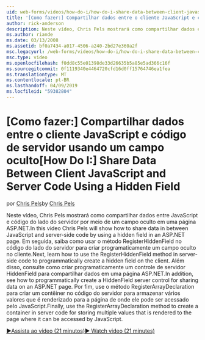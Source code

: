 ```yaml
---
uid: web-forms/videos/how-do-i/how-do-i-share-data-between-client-javascript-and-server-code-using-a-hidden-field
title: '[Como fazer:] Compartilhar dados entre o cliente JavaScript e código de servidor usando um campo oculto | Microsoft Docs'
author: rick-anderson
description: Neste vídeo, Chris Pels mostrará como compartilhar dados entre JavaScript e código do lado do servidor por meio de um campo oculto em uma página ASP.NET. Em seguida, Aprenda como t...
ms.author: riande
ms.date: 03/13/2008
ms.assetid: bf0a7434-a017-4506-a240-2bd27e360a2f
msc.legacyurl: /web-forms/videos/how-do-i/how-do-i-share-data-between-client-javascript-and-server-code-using-a-hidden-field
msc.type: video
ms.openlocfilehash: f0dd8c55e01398de33d26635b5a85e5ad366c16f
ms.sourcegitcommit: 0f1119340e4464720cfd16d0ff15764746ea1fea
ms.translationtype: MT
ms.contentlocale: pt-BR
ms.lasthandoff: 04/09/2019
ms.locfileid: "59382804"
---
```

# <a name="how-do-i-share-data-between-client-javascript-and-server-code-using-a-hidden-field"></a><span data-ttu-id="c0726-104">[Como fazer:] Compartilhar dados entre o cliente JavaScript e código de servidor usando um campo oculto</span><span class="sxs-lookup"><span data-stu-id="c0726-104">[How Do I:] Share Data Between Client JavaScript and Server Code Using a Hidden Field</span></span>

<span data-ttu-id="c0726-105">por [Chris Pels](https://twitter.com/chrispels)</span><span class="sxs-lookup"><span data-stu-id="c0726-105">by [Chris Pels](https://twitter.com/chrispels)</span></span>

<span data-ttu-id="c0726-106">Neste vídeo, Chris Pels mostrará como compartilhar dados entre JavaScript e código do lado do servidor por meio de um campo oculto em uma página ASP.NET.</span><span class="sxs-lookup"><span data-stu-id="c0726-106">In this video Chris Pels will show how to share data in between JavaScript and server-side code by using a hidden field in an ASP.NET page.</span></span> <span data-ttu-id="c0726-107">Em seguida, saiba como usar o método RegisterHiddenField no código do lado do servidor para criar programaticamente um campo oculto no cliente.</span><span class="sxs-lookup"><span data-stu-id="c0726-107">Next, learn how to use the RegisterHiddenField method in server-side code to programmatically create a hidden field on the client.</span></span> <span data-ttu-id="c0726-108">Além disso, consulte como criar programaticamente um controle de servidor HiddenField para compartilhar dados em uma página ASP.NET.</span><span class="sxs-lookup"><span data-stu-id="c0726-108">In addition, see how to programmatically create a HiddenField server control for sharing data on an ASP.NET page.</span></span> <span data-ttu-id="c0726-109">Por fim, use o método RegisterArrayDeclaration para criar um contêiner no código do servidor para armazenar vários valores que é renderizado para a página de onde ele pode ser acessado pelo JavaScript.</span><span class="sxs-lookup"><span data-stu-id="c0726-109">Finally, use the RegisterArrayDeclaration method to create a container in server code for storing multiple values that is rendered to the page where it can be accessed by JavaScript.</span></span>

[<span data-ttu-id="c0726-110">&#9654;Assista ao vídeo (21 minutos)</span><span class="sxs-lookup"><span data-stu-id="c0726-110">&#9654; Watch video (21 minutes)</span></span>](https://channel9.msdn.com/Blogs/ASP-NET-Site-Videos/how-do-i-share-data-between-client-javascript-and-server-code-using-a-hidden-field)
